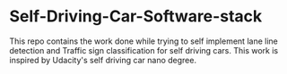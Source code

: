 # Self-Driving-Car-Software-stack

This repo contains the work done while trying to self implement lane line detection and Traffic sign classification for self driving cars. This work is inspired by Udacity's self driving car nano degree.

